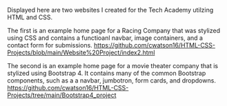 Displayed here are two websites I created for the Tech Academy utilzing HTML and CSS.

The first is an example home page for a Racing Company that was stylized using CSS and contains a functioanl navbar, image containers, and a contact form for submissions. https://github.com/cwatson16/HTML-CSS-Projects/blob/main/Website%20Project/index2.html

The second is an example home page for a movie theater company that is stylized using Bootstrap 4. It contains many of the common Bootstrap components, such as a a navbar, jumbotron, form cards, and dropdowns. https://github.com/cwatson16/HTML-CSS-Projects/tree/main/Bootstrap4_project

